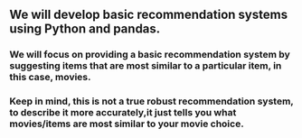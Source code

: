 ## We will develop basic recommendation systems using Python and pandas.

### We will focus on providing a basic recommendation system by suggesting items that are most similar to a particular item, in this case, movies. 
### Keep in mind, this is not a true robust recommendation system, to describe it more accurately,it just tells you what movies/items are most similar to your movie choice.
